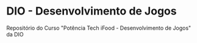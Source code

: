 # DIO - Desenvolvimento de Jogos

Repositório do Curso "Potência Tech iFood - Desenvolvimento de Jogos" da DIO
